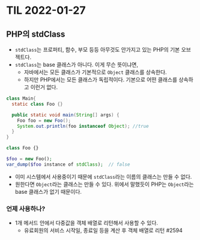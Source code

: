 # TIL 2022-01-27

## PHP의 stdClass

- `stdClass`는 프로퍼티, 함수, 부모 등등 아무것도 안가지고 있는 PHP의 기본 오브젝트다.
- `stdClass`는 base 클래스가 아니다. 이게 무슨 뜻이냐면,
  - 자바에서는 모든 클래스가 기본적으로 `Object` 클래스를 상속한다.
  - 하지만 PHP에서는 모든 클래스가 독립적이다. 기본으로 어떤 클래스를 상속하고 이런거 없다.

```java
class Main{
  static class Foo {}

  public static void main(String[] args) {
    Foo foo = new Foo();
    System.out.println(foo instanceof Object); //true
  }
}
```

```php
class Foo {}

$foo = new Foo();
var_dump($foo instance of stdClass);  // false
```

- 이미 시스템에서 사용중이기 때문에 `stdClass`라는 이름의 클래스는 만들 수 없다.
- 원한다면 `Object`라는 클래스는 만들 수 있다. 위에서 말했듯이 PHP는 `Object`라는 base 클래스가 없기 때문이다.

### 언제 사용하나?

- 1개 메서드 안에서 다중값을 객체 배열로 리턴해서 사용할 수 있다.
  - 유료회원의 서비스 시작일, 종료일 등을 계산 후 객체 배열로 리턴 #2594
